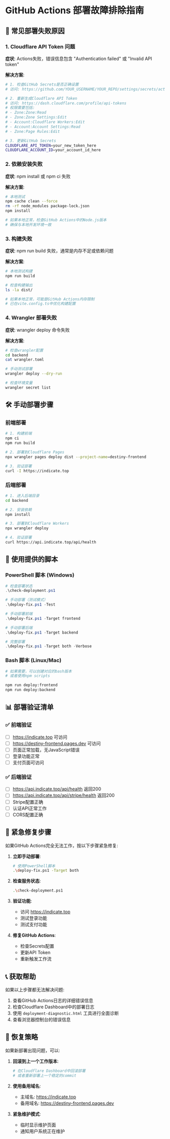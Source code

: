 # GitHub Actions 部署故障排除指南

## 🚨 常见部署失败原因

### 1. Cloudflare API Token 问题
**症状**: Actions失败，错误信息包含 "Authentication failed" 或 "Invalid API token"

**解决方案**:
```bash
# 1. 检查GitHub Secrets是否正确设置
# 访问: https://github.com/YOUR_USERNAME/YOUR_REPO/settings/secrets/actions

# 2. 重新生成Cloudflare API Token
# 访问: https://dash.cloudflare.com/profile/api-tokens
# 权限需要包括:
# - Zone:Zone:Read
# - Zone:Zone Settings:Edit  
# - Account:Cloudflare Workers:Edit
# - Account:Account Settings:Read
# - Zone:Page Rules:Edit

# 3. 更新GitHub Secrets
CLOUDFLARE_API_TOKEN=your_new_token_here
CLOUDFLARE_ACCOUNT_ID=your_account_id_here
```

### 2. 依赖安装失败
**症状**: npm install 或 npm ci 失败

**解决方案**:
```bash
# 本地测试
npm cache clean --force
rm -rf node_modules package-lock.json
npm install

# 如果本地正常，检查GitHub Actions中的Node.js版本
# 确保与本地开发环境一致
```

### 3. 构建失败
**症状**: npm run build 失败，通常是内存不足或依赖问题

**解决方案**:
```bash
# 本地测试构建
npm run build

# 检查构建输出
ls -la dist/

# 如果本地正常，可能是GitHub Actions内存限制
# 已在vite.config.ts中优化构建配置
```

### 4. Wrangler 部署失败
**症状**: wrangler deploy 命令失败

**解决方案**:
```bash
# 检查wrangler配置
cd backend
cat wrangler.toml

# 手动测试部署
wrangler deploy --dry-run

# 检查环境变量
wrangler secret list
```

## 🛠️ 手动部署步骤

### 前端部署
```bash
# 1. 构建前端
npm ci
npm run build

# 2. 部署到Cloudflare Pages
npx wrangler pages deploy dist --project-name=destiny-frontend

# 3. 验证部署
curl -I https://indicate.top
```

### 后端部署
```bash
# 1. 进入后端目录
cd backend

# 2. 安装依赖
npm install

# 3. 部署到Cloudflare Workers
npx wrangler deploy

# 4. 验证部署
curl https://api.indicate.top/api/health
```

## 🔧 使用提供的脚本

### PowerShell 脚本 (Windows)
```powershell
# 检查部署状态
.\check-deployment.ps1

# 手动部署（测试模式）
.\deploy-fix.ps1 -Test

# 手动部署前端
.\deploy-fix.ps1 -Target frontend

# 手动部署后端  
.\deploy-fix.ps1 -Target backend

# 完整部署
.\deploy-fix.ps1 -Target both -Verbose
```

### Bash 脚本 (Linux/Mac)
```bash
# 如果需要，可以创建对应的bash版本
# 或者使用npm scripts

npm run deploy:frontend
npm run deploy:backend
```

## 📊 部署验证清单

### ✅ 前端验证
- [ ] https://indicate.top 可访问
- [ ] https://destiny-frontend.pages.dev 可访问
- [ ] 页面正常加载，无JavaScript错误
- [ ] 登录功能正常
- [ ] 支付页面可访问

### ✅ 后端验证
- [ ] https://api.indicate.top/api/health 返回200
- [ ] https://api.indicate.top/api/stripe/health 返回200
- [ ] Stripe配置正确
- [ ] 认证API正常工作
- [ ] CORS配置正确

## 🚨 紧急修复步骤

如果GitHub Actions完全无法工作，按以下步骤紧急修复:

1. **立即手动部署**:
   ```bash
   # 使用PowerShell脚本
   .\deploy-fix.ps1 -Target both
   ```

2. **检查服务状态**:
   ```bash
   .\check-deployment.ps1
   ```

3. **验证功能**:
   - 访问 https://indicate.top
   - 测试登录功能
   - 测试支付功能

4. **修复GitHub Actions**:
   - 检查Secrets配置
   - 更新API Token
   - 重新触发工作流

## 📞 获取帮助

如果以上步骤都无法解决问题:

1. 查看GitHub Actions日志的详细错误信息
2. 检查Cloudflare Dashboard中的部署日志
3. 使用 `deployment-diagnostic.html` 工具进行全面诊断
4. 查看浏览器控制台的错误信息

## 🔄 恢复策略

如果新部署出现问题，可以:

1. **回滚到上一个工作版本**:
   ```bash
   # 在Cloudflare Dashboard中回滚部署
   # 或者重新部署上一个稳定的commit
   ```

2. **使用备用域名**:
   - 主域名: https://indicate.top
   - 备用域名: https://destiny-frontend.pages.dev

3. **紧急维护模式**:
   - 临时显示维护页面
   - 通知用户系统正在维护
